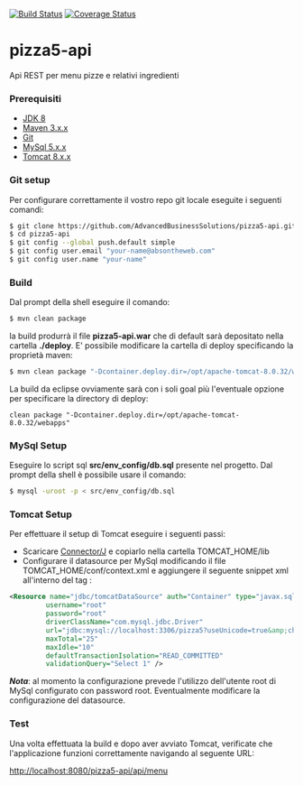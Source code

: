 [![Build Status](https://travis-ci.org/AdvancedBusinessSolutions/pizza5-api.svg?branch=master)](https://travis-ci.org/AdvancedBusinessSolutions/pizza5-api)
[![Coverage Status](https://coveralls.io/repos/github/AdvancedBusinessSolutions/pizza5-api/badge.svg?branch=master&service=github)](https://coveralls.io/github/AdvancedBusinessSolutions/pizza5-api?branch=master)

# pizza5-api
Api REST per menu pizze e relativi ingredienti



### Prerequisiti
- [JDK 8]
- [Maven 3.x.x]
- [Git]
- [MySql 5.x.x]
- [Tomcat 8.x.x]

### Git setup
Per configurare correttamente il vostro repo git locale eseguite i seguenti comandi:
```sh
$ git clone https://github.com/AdvancedBusinessSolutions/pizza5-api.git
$ cd pizza5-api
$ git config --global push.default simple
$ git config user.email "your-name@absontheweb.com"
$ git config user.name "your-name"
```

### Build
Dal prompt della shell eseguire il comando:
```sh
$ mvn clean package
```
la build produrrà il file **pizza5-api.war** che di default sarà depositato nella cartella **./deploy**. 
E' possibile modificare la cartella di deploy specificando la proprietà maven:

```sh
$ mvn clean package "-Dcontainer.deploy.dir=/opt/apache-tomcat-8.0.32/webapps"
```

La build da eclipse ovviamente sarà con i soli goal più l'eventuale opzione per specificare la directory di deploy:
```
clean package "-Dcontainer.deploy.dir=/opt/apache-tomcat-8.0.32/webapps"
```

### MySql Setup
Eseguire lo script sql **src/env_config/db.sql** presente nel progetto. Dal prompt della shell è possibile usare il comando:
```sh
$ mysql -uroot -p < src/env_config/db.sql
```

### Tomcat Setup
Per effettuare il setup di Tomcat eseguire i seguenti passi:
* Scaricare [Connector/J] e copiarlo nella cartella TOMCAT_HOME/lib
* Configurare il datasource per MySql modificando il file TOMCAT_HOME/conf/context.xml e aggiungere il seguente snippet xml all'interno del tag <Context>: 
```xml
<Resource name="jdbc/tomcatDataSource" auth="Container" type="javax.sql.DataSource"
         username="root"
         password="root"
         driverClassName="com.mysql.jdbc.Driver"
         url="jdbc:mysql://localhost:3306/pizza5?useUnicode=true&amp;characterEncoding=utf8"
         maxTotal="25"
         maxIdle="10"
         defaultTransactionIsolation="READ_COMMITTED"
         validationQuery="Select 1" />
```
***Nota***: al momento la configurazione prevede l'utilizzo dell'utente root di MySql configurato con password root. Eventualmente modificare la configurazione del datasource. 

### Test 
Una volta effettuata la build e dopo aver avviato Tomcat, verificate che l'applicazione funzioni correttamente navigando al seguente URL: 

<http://localhost:8080/pizza5-api/api/menu>


[Connector/J]: <https://dev.mysql.com/downloads/connector/j/>
[JDK 8]: <http://www.oracle.com/technetwork/java/javase/downloads/jdk8-downloads-2133151.html>
[Maven 3.x.x]: <https://maven.apache.org/download.cgi>
[Git]: <https://git-scm.com/downloads>
[MySql 5.x.x]: <http://dev.mysql.com/downloads/>
[Tomcat 8.x.x]: <https://tomcat.apache.org/download-80.cgi>



